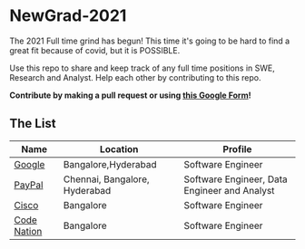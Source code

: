 # NewGrad-2021

The 2021 Full time grind has begun! This time it's going to be hard to find a great fit because of covid, but it is POSSIBLE. 

Use this repo to share and keep track of any full time positions in SWE, Research and Analyst. Help each other by contributing to this repo.

**Contribute by making a pull request or using [this Google Form](https://forms.gle/1dKw52hW5qf9fwBd9)!**

## The List

| Name  |  Location |  Profile |
|---|---|-------------|
|[Google](https://careers.google.com/jobs/results/75449425519878854-software-engineer-university-graduate-2021-start/?category=DATA_CENTER_OPERATIONS&category=DEVELOPER_RELATIONS&category=HARDWARE_ENGINEERING&category=INFORMATION_TECHNOLOGY&category=MANUFACTURING_SUPPLY_CHAIN&category=NETWORK_ENGINEERING&category=PRODUCT_MANAGEMENT&category=PROGRAM_MANAGEMENT&category=SOFTWARE_ENGINEERING&category=TECHNICAL_INFRASTRUCTURE_ENGINEERING&category=TECHNICAL_SOLUTIONS&category=TECHNICAL_WRITING&category=USER_EXPERIENCE&company=Google&company=YouTube&employment_type=FULL_TIME&employment_type=PART_TIME&employment_type=TEMPORARY&jex=ENTRY_LEVEL&location=India&sort_by=date) | Bangalore,Hyderabad | Software Engineer |
|[PayPal](https://www.paypal.com/in/webapps/mpp/campus-challenge) | Chennai, Bangalore, Hyderabad | Software Engineer, Data Engineer and Analyst |
|[Cisco](https://jobs.cisco.com/jobs/ProjectDetail/AppD-Software-Engineer-I-New-Grad-India-UHR/1295492)| Bangalore | Software Engineer |
|[Code Nation](https://www.interviewbit.com/contest/codeagon-2020/) | Bangalore | Software Engineer |
